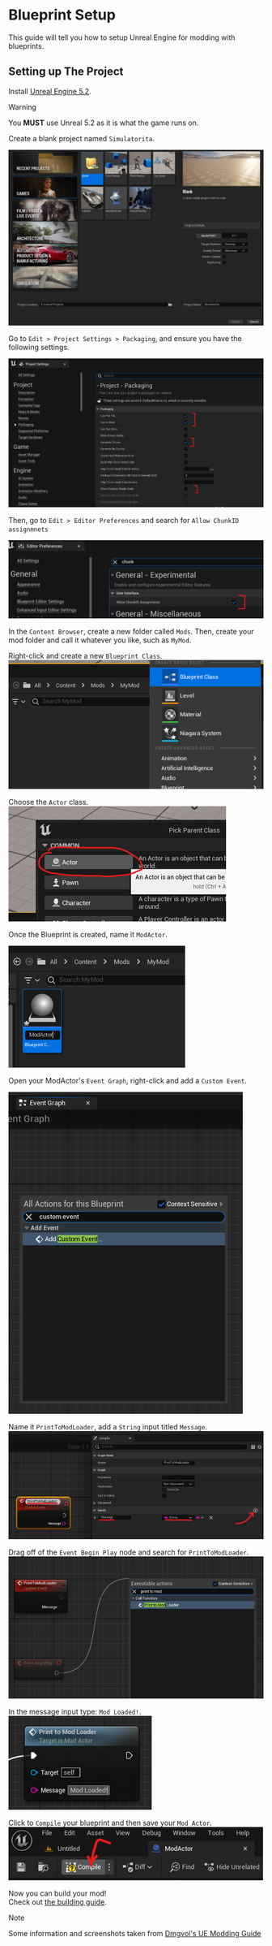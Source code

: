 # Blueprint Setup
This guide will tell you how to setup Unreal Engine for modding with blueprints.

## Setting up The Project
Install [Unreal Engine 5.2](https://www.unrealengine.com/download).

> [!WARNING]
> You **MUST** use Unreal 5.2 as it is what the game runs on.

Create a blank project named `Simulatorita`.

![Create Project](../media/create_project.png)

Go to `Edit > Project Settings > Packaging`, and ensure you have the following settings.

![Project Settings](../media/project_settings.png)

Then, go to `Edit > Editor Preferences` and search for `Allow ChunkID assignmnets`

![Chunk Settings](../media/chunk_settings.png)

In the `Content Browser`, create a new folder called `Mods`.
Then, create your mod folder and call it whatever you like, such as `MyMod`.

Right-click and create a new `Blueprint Class`.
![Blueprint Class](../media/blueprint_class.png)

Choose the `Actor` class.
![Actor class](../media/actor_class.png)

Once the Blueprint is created, name it `ModActor`.

![Modactor](../media/modactor.png)

Open your ModActor's `Event Graph`, right-click and add a `Custom Event`.

![Custom Event](../media/custom_event.png)

Name it `PrintToModLoader`, add a `String` input titled `Message`.
![Print](../media/print.png)

Drag off of the `Event Begin Play` node and search for `PrintToModLoader`.
![First Print](../media/first_print.png)

In the message input type: `Mod Loaded!`.
![Mod Loaded Print](../media/mod_loaded_print.png)

Click to `Compile` your blueprint and then save your `Mod Actor`.
![Compile](../media/compile.png)

Now you can build your mod!  
Check out [the building guide](/blueprint-modding/building-mods).

> [!NOTE]
> Some information and screenshots taken from [Dmgvol's UE Modding Guide](https://github.com/Dmgvol/UE_Modding/)
